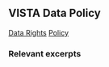 ## VISTA Data Policy

[Data Rights](https://github.com/vistadataproject/documents/blob/master/Submissions/src/VistAMetadata-2015-12-09-PWS.md#data-rights)
[Policy](https://github.com/vistadataproject/documents/blob/master/Submissions/src/VistAMetadata-2015-12-09-PWS.pdf)

### Relevant excerpts
